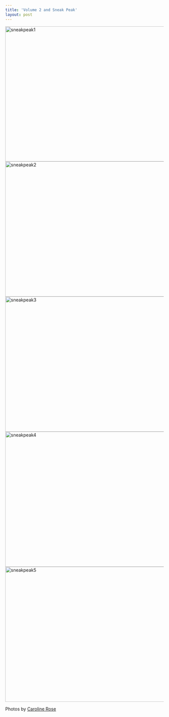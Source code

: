 ```yaml
---
title: 'Volume 2 and Sneak Peak'
layout: post
---
```


<img class="aligncenter size-full wp-image-988" alt="sneakpeak1" src="http://atlasofdesign.org/wp-content/uploads/2014/10/sneakpeak1.jpg" width="750" height="429" />

<img class="aligncenter size-full wp-image-989" alt="sneakpeak2" src="http://atlasofdesign.org/wp-content/uploads/2014/10/sneakpeak2.jpg" width="750" height="429" />

<img class="aligncenter size-full wp-image-990" alt="sneakpeak3" src="http://atlasofdesign.org/wp-content/uploads/2014/10/sneakpeak3.jpg" width="750" height="429" />

<img class="aligncenter size-full wp-image-991" alt="sneakpeak4" src="http://atlasofdesign.org/wp-content/uploads/2014/10/sneakpeak4.jpg" width="750" height="429" />

<img class="aligncenter size-full wp-image-992" alt="sneakpeak5" src="http://atlasofdesign.org/wp-content/uploads/2014/10/sneakpeak5.jpg" width="750" height="429" />

Photos by <a href="https://twitter.com/cmrRose" target="_blank">Caroline Rose</a>